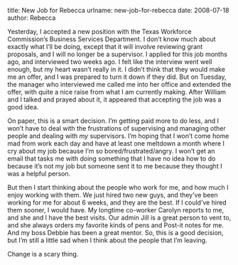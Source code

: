 title: New Job for Rebecca
urlname: new-job-for-rebecca
date: 2008-07-18
author: Rebecca

Yesterday, I accepted a new position with the Texas Workforce
Commission&#x02bc;s Business Services Department. I don&#x02bc;t know much about
exactly what I&#x02bc;ll be doing, except that it will involve reviewing grant
proposals, and I will no longer be a supervisor. I applied for this job months
ago, and interviewed two weeks ago. I felt like the interview went well enough,
but my heart wasn&#x02bc;t really in it. I didn&#x02bc;t think that they would
make me an offer, and I was prepared to turn it down if they did. But on
Tuesday, the manager who interviewed me called me into her office and extended
the offer, with quite a nice raise from what I am currently making. After
William and I talked and prayed about it, it appeared that accepting the job was
a good idea.

On paper, this is a smart decision. I&#x02bc;m getting paid more to do less, and
I won&#x02bc;t have to deal with the frustrations of supervising and managing
other people and dealing with *my* supervisors. I&#x02bc;m hoping that I
won&#x02bc;t come home mad from work each day and have at least one meltdown a
month where I cry about my job because I&#x02bc;m so bored/frustrated/angry. I
won&#x02bc;t get an email that tasks me with doing something that I have no idea
how to do because it&#x02bc;s not my job but someone sent it to me because they
thought I was a helpful person.

But then I start thinking about the people who work for me, and how much I enjoy
working with them. We just hired two new guys, and they&#x02bc;ve been working
for me for about 6 weeks, and they are the best. If I could&#x02bc;ve hired them
sooner, I would have. My longtime co-worker Carolyn reports to me, and she and I
have the best visits. Our admin Jill is a great person to vent to, and she
always orders my favorite kinds of pens and Post-it notes for me. And my boss
Debbie has been a great mentor. So, this is a good decision, but I&#x02bc;m
still a little sad when I think about the people that I&#x02bc;m leaving.

Change is a scary thing.
